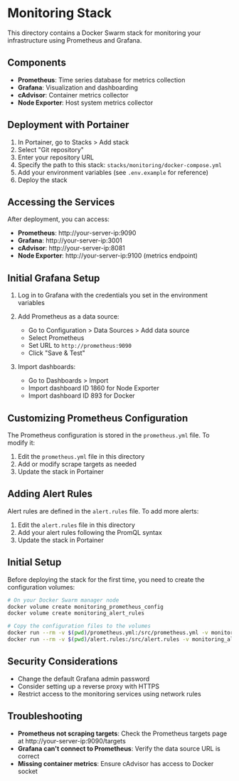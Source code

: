 # Monitoring Stack

This directory contains a Docker Swarm stack for monitoring your infrastructure using Prometheus and Grafana.

## Components

- **Prometheus**: Time series database for metrics collection
- **Grafana**: Visualization and dashboarding
- **cAdvisor**: Container metrics collector
- **Node Exporter**: Host system metrics collector

## Deployment with Portainer

1. In Portainer, go to Stacks > Add stack
2. Select "Git repository"
3. Enter your repository URL
4. Specify the path to this stack: `stacks/monitoring/docker-compose.yml`
5. Add your environment variables (see `.env.example` for reference)
6. Deploy the stack

## Accessing the Services

After deployment, you can access:

- **Prometheus**: http://your-server-ip:9090
- **Grafana**: http://your-server-ip:3001
- **cAdvisor**: http://your-server-ip:8081
- **Node Exporter**: http://your-server-ip:9100 (metrics endpoint)

## Initial Grafana Setup

1. Log in to Grafana with the credentials you set in the environment variables
2. Add Prometheus as a data source:
   - Go to Configuration > Data Sources > Add data source
   - Select Prometheus
   - Set URL to `http://prometheus:9090`
   - Click "Save & Test"

3. Import dashboards:
   - Go to Dashboards > Import
   - Import dashboard ID 1860 for Node Exporter
   - Import dashboard ID 893 for Docker

## Customizing Prometheus Configuration

The Prometheus configuration is stored in the `prometheus.yml` file. To modify it:

1. Edit the `prometheus.yml` file in this directory
2. Add or modify scrape targets as needed
3. Update the stack in Portainer

## Adding Alert Rules

Alert rules are defined in the `alert.rules` file. To add more alerts:

1. Edit the `alert.rules` file in this directory
2. Add your alert rules following the PromQL syntax
3. Update the stack in Portainer

## Initial Setup

Before deploying the stack for the first time, you need to create the configuration volumes:

```bash
# On your Docker Swarm manager node
docker volume create monitoring_prometheus_config
docker volume create monitoring_alert_rules

# Copy the configuration files to the volumes
docker run --rm -v $(pwd)/prometheus.yml:/src/prometheus.yml -v monitoring_prometheus_config:/dest alpine cp /src/prometheus.yml /dest/
docker run --rm -v $(pwd)/alert.rules:/src/alert.rules -v monitoring_alert_rules:/dest alpine cp /src/alert.rules /dest/
```

## Security Considerations

- Change the default Grafana admin password
- Consider setting up a reverse proxy with HTTPS
- Restrict access to the monitoring services using network rules

## Troubleshooting

- **Prometheus not scraping targets**: Check the Prometheus targets page at http://your-server-ip:9090/targets
- **Grafana can't connect to Prometheus**: Verify the data source URL is correct
- **Missing container metrics**: Ensure cAdvisor has access to Docker socket
